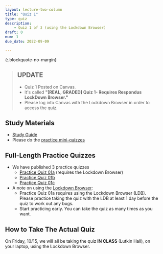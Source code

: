 ```yaml
---
layout: lecture-two-column
title: "Quiz 1"
type: quiz
description:
    - Quiz 1 of 3 (using the Lockdown Browser)
draft: 0
num: 1
due_date: 2022-09-09

---
```


{:.blockquote-no-margin}
> ## UPDATE
> * Quiz 1 Posted on Canvas. 
> * It's called **"[REAL, GRADED] Quiz 1- Requires Respondus LockDown Browser."** 
> * Please log into Canvas with the Lockdown Browser in order to access the quiz.

## Study Materials
* <a href="https://docs.google.com/document/d/1ufN60wKg1M-KgVIk5AxT_SIQC2Troz2eI5O2Z4DGqOE/edit?usp=sharing" target="_blank">Study Guide</a>
* Please do the <a href="https://canvas.northwestern.edu/courses/149580/quizzes" target="_blank">practice mini-quizzes</a>

## Full-Length Practice Quizzes
* We have published 3 practice quizzes 
    * <a href="https://canvas.northwestern.edu/courses/149580/quizzes/159820" target="_blank">Practice Quiz 01a</a> (requires the Lockdown Browser)
    * <a href="https://canvas.northwestern.edu/courses/149580/quizzes/159800" target="_blank">Practice Quiz 01b</a>
    * <a href="https://canvas.northwestern.edu/courses/149580/quizzes/159805" target="_blank">Practice Quiz 01c</a>
* A note on using the [Lockdown Browser](../resources/lockdown-browser):
    * Practice Quiz 01a requires using the Lockdown Browser (LDB). Please practice taking the quiz with the LDB at least 1 day before the quiz to work out any bugs.
    * Start practicing early. You can take the quiz as many times as you want.

## How to Take The Actual Quiz
On Friday, 10/15, we will all be taking the quiz **IN CLASS** (Lutkin Hall), on your laptop, using the Lockdown Browser.